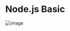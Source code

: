# Node.js Basic
![image](https://github.com/user-attachments/assets/cb698988-1863-49e7-9f38-5348cb6f1f26)
